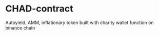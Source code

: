 # CHAD-contract
Autoyield, AMM, inflationary token built with charity wallet function on binance chain
